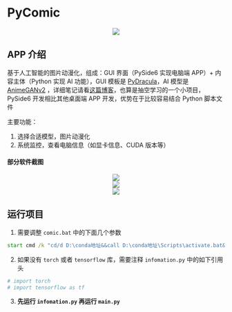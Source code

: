 # PyComic

<div align=center><img src="https://s1.ax1x.com/2023/04/27/p9QYxmj.png"></div>

## APP 介绍

基于人工智能的图片动漫化，组成：GUI 界面（PySide6 实现电脑端 APP）+ 内容主体（Python 实现 AI 功能），GUI 模板是 [PyDracula](https://github.com/Wanderson-Magalhaes/Modern_GUI_PyDracula_PySide6_or_PyQt6)，AI 模型是 [AnimeGANv2](https://github.com/TachibanaYoshino/AnimeGANv2) ，详细笔记请看[这篇博客](https://www.cnblogs.com/CourserLi/p/17156077.html)，也算是抽空学习的一个小项目，PySide6 开发相比其他桌面端 APP 开发，优势在于比较容易结合 Python 脚本文件

主要功能：

1. 选择合适模型，图片动漫化
2. 系统监控，查看电脑信息（如显卡信息、CUDA 版本等）

#### 部分软件截图

<div align=center><img src="https://s1.ax1x.com/2023/04/27/p9Qt9kq.png"></div>

<div align=center><img src="https://s1.ax1x.com/2023/04/27/p9QtFpT.png"></div>

<div align=center><img src="https://s1.ax1x.com/2023/04/27/p9Qtk1U.png"></div>

## 运行项目

1. 需要调整 `comic.bat` 中的下面几个参数

```cmd
start cmd /k "cd/d D:\conda地址&&call D:\conda地址\Scripts\activate.bat&&call conda activate 环境 &&call d:&&call cd D:\地址\PyComic&&call python D:\地址\PyComic\comic.py %1 %2 %3 %4"
```

2. 如果没有 `torch` 或者 `tensorflow` 库，需要注释 `infomation.py` 中的如下引用头

```python
# import torch
# import tensorflow as tf
```

3. **先运行 `infomation.py` 再运行 `main.py`**
